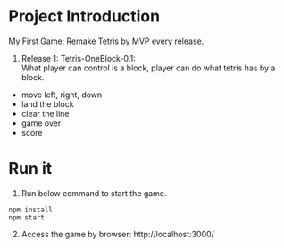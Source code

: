 # Project Introduction
My First Game: Remake Tetris by MVP every release.
1. Release 1: Tetris-OneBlock-0.1: <br>
  What player can control is a block, player can do what tetris has by a block.
  - move left, right, down
  - land the block
  - clear the line
  - game over
  - score
# Run it
1. Run below command to start the game.
```shell
npm install
npm start
```
2. Access the game by browser: http://localhost:3000/